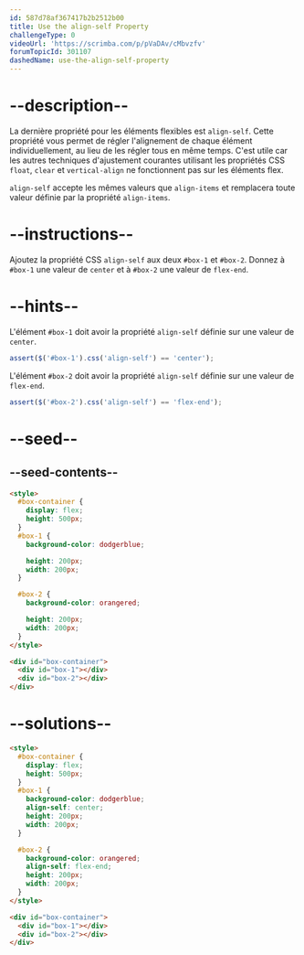 ```yaml
---
id: 587d78af367417b2b2512b00
title: Use the align-self Property
challengeType: 0
videoUrl: 'https://scrimba.com/p/pVaDAv/cMbvzfv'
forumTopicId: 301107
dashedName: use-the-align-self-property
---
```


# --description--

La dernière propriété pour les éléments flexibles est `align-self`. Cette propriété vous permet de régler l'alignement de chaque élément individuellement, au lieu de les régler tous en même temps. C'est utile car les autres techniques d'ajustement courantes utilisant les propriétés CSS `float`, `clear` et `vertical-align` ne fonctionnent pas sur les éléments flex.

`align-self` accepte les mêmes valeurs que `align-items` et remplacera toute valeur définie par la propriété `align-items`.

# --instructions--

Ajoutez la propriété CSS `align-self` aux deux `#box-1` et `#box-2`. Donnez à `#box-1` une valeur de `center` et à `#box-2` une valeur de `flex-end`.

# --hints--

L'élément `#box-1` doit avoir la propriété `align-self` définie sur une valeur de `center`.

```js
assert($('#box-1').css('align-self') == 'center');
```

L'élément `#box-2` doit avoir la propriété `align-self` définie sur une valeur de `flex-end`.

```js
assert($('#box-2').css('align-self') == 'flex-end');
```

# --seed--

## --seed-contents--

```html
<style>
  #box-container {
    display: flex;
    height: 500px;
  }
  #box-1 {
    background-color: dodgerblue;

    height: 200px;
    width: 200px;
  }

  #box-2 {
    background-color: orangered;

    height: 200px;
    width: 200px;
  }
</style>

<div id="box-container">
  <div id="box-1"></div>
  <div id="box-2"></div>
</div>
```

# --solutions--

```html
<style>
  #box-container {
    display: flex;
    height: 500px;
  }
  #box-1 {
    background-color: dodgerblue;
    align-self: center;
    height: 200px;
    width: 200px;
  }

  #box-2 {
    background-color: orangered;
    align-self: flex-end;
    height: 200px;
    width: 200px;
  }
</style>

<div id="box-container">
  <div id="box-1"></div>
  <div id="box-2"></div>
</div>
```

